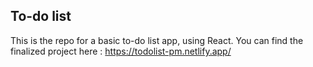 ## To-do list

This is the repo for a basic to-do list app, using React.
You can find the finalized project here : https://todolist-pm.netlify.app/
